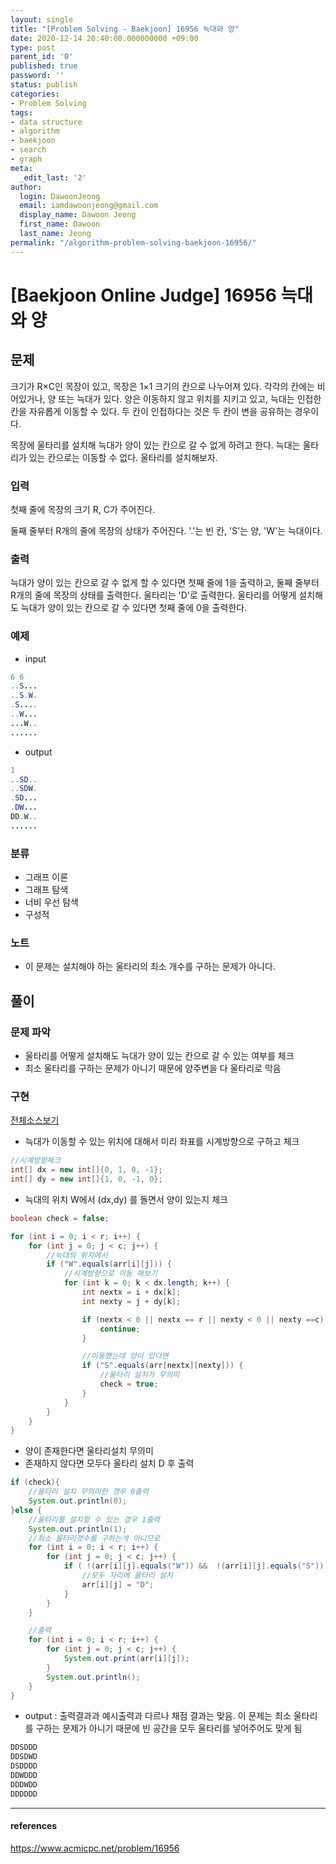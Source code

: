 ```yaml
---
layout: single
title: "[Problem Solving - Baekjoon] 16956 늑대와 양"
date: 2020-12-14 20:40:00.000000000 +09:00
type: post
parent_id: '0'
published: true
password: ''
status: publish
categories:
- Problem Solving
tags:
- data structure
- algorithm
- baekjoon
- search
- graph
meta:
  _edit_last: '2'
author:
  login: DawoonJeong
  email: iamdawoonjeong@gmail.com
  display_name: Dawoon Jeong
  first_name: Dawoon
  last_name: Jeong
permalink: "/algorithm-problem-solving-baekjoon-16956/"
---
```

# [Baekjoon Online Judge] 16956 늑대와 양

## 문제
크기가 R×C인 목장이 있고, 목장은 1×1 크기의 칸으로 나누어져 있다. 각각의 칸에는 비어있거나, 양 또는 늑대가 있다. 양은 이동하지 않고 위치를 지키고 있고, 늑대는 인접한 칸을 자유롭게 이동할 수 있다. 두 칸이 인접하다는 것은 두 칸이 변을 공유하는 경우이다.

목장에 울타리를 설치해 늑대가 양이 있는 칸으로 갈 수 없게 하려고 한다. 늑대는 울타리가 있는 칸으로는 이동할 수 없다. 울타리를 설치해보자.

### 입력
첫째 줄에 목장의 크기 R, C가 주어진다.

둘째 줄부터 R개의 줄에 목장의 상태가 주어진다. '.'는 빈 칸, 'S'는 양, 'W'는 늑대이다.

### 출력
늑대가 양이 있는 칸으로 갈 수 없게 할 수 있다면 첫째 줄에 1을 출력하고, 둘째 줄부터 R개의 줄에 목장의 상태를 출력한다. 울타리는 'D'로 출력한다. 울타리를 어떻게 설치해도 늑대가 양이 있는 칸으로 갈 수 있다면 첫째 줄에 0을 출력한다.

### 예제

- input

```java
6 6
..S...
..S.W.
.S....
..W...
...W..
......
```

- output

```java
1
..SD..
..SDW.
.SD...
.DW...
DD.W..
......
```

### 분류
- 그래프 이론
- 그래프 탐색
- 너비 우선 탐색
- 구성적

### 노트
- 이 문제는 설치해야 하는 울타리의 최소 개수를 구하는 문제가 아니다.

## 풀이

### 문제 파악
- 울타리를 어떻게 설치해도 늑대가 양이 있는 칸으로 갈 수 있는 여부를 체크  
- 최소 울타리를 구하는 문제가 아니기 때문에 양주변을 다 울타리로 막음


### 구현


[전체소스보기](https://github.com/iamdawoonjeong/java-datastructure-algorithm/blob/master/java-algorithm-problem-solving/src/baekjoon/problem16956/Main.java)


- 늑대가 이동할 수 있는 위치에 대해서 미리 좌표를 시계방향으로 구하고 체크

```java
//시계방향체크
int[] dx = new int[]{0, 1, 0, -1};
int[] dy = new int[]{1, 0, -1, 0};
```


- 늑대의 위치 W에서 (dx,dy) 를 돌면서 양이 있는지 체크  

```java
boolean check = false;

for (int i = 0; i < r; i++) {
    for (int j = 0; j < c; j++) {
        //늑대의 위치에서
        if ("W".equals(arr[i][j])) {
            //시계방향으로 이동 해보기
            for (int k = 0; k < dx.length; k++) {
                int nextx = i + dx[k];
                int nexty = j + dy[k];

                if (nextx < 0 || nextx == r || nexty < 0 || nexty ==c) {
                    continue;
                }

                //이동했는데 양이 있다면
                if ("S".equals(arr[nextx][nexty])) {
                    //울타리 설치가 무의미
                    check = true;
                }
            }
        }
    }
}
```

- 양이 존재한다면 울타리설치 무의미
- 존재하지 않다면 모두다 울타리 설치 D 후 출력

```java
if (check){
    //울타리 설치 무의미한 경우 0출력
    System.out.println(0);
}else {
    //울타리를 설치할 수 있는 경우 1출력
    System.out.println(1);
    //최소 울타리갯수를 구하는게 아니므로
    for (int i = 0; i < r; i++) {
        for (int j = 0; j < c; j++) {
            if ( !(arr[i][j].equals("W")) &&  !(arr[i][j].equals("S"))) {
                //모두 자리에 울타리 설치
                arr[i][j] = "D";
            }
        }
    }

    //출력
    for (int i = 0; i < r; i++) {
        for (int j = 0; j < c; j++) {
            System.out.print(arr[i][j]);
        }
        System.out.println();
    }
}

```

- output : 출력결과과 예시출력과 다르나 채점 결과는 맞음. 이 문제는 최소 울타리를 구하는 문제가 아니기 때문에 빈 공간을 모두 울타리를 넣어주어도 맞게 됨

```java
DDSDDD
DDSDWD
DSDDDD
DDWDDD
DDDWDD
DDDDDD

```


---

#### references
<https://www.acmicpc.net/problem/16956>
